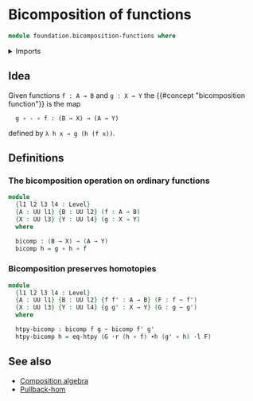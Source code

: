 # Bicomposition of functions

```agda
module foundation.bicomposition-functions where
```

<details><summary>Imports</summary>

```agda
open import foundation.action-on-identifications-functions
open import foundation.dependent-pair-types
open import foundation.function-extensionality
open import foundation.postcomposition-dependent-functions
open import foundation.universe-levels
open import foundation.whiskering-homotopies-composition

open import foundation-core.commuting-squares-of-maps
open import foundation-core.commuting-triangles-of-maps
open import foundation-core.contractible-maps
open import foundation-core.contractible-types
open import foundation-core.equivalences
open import foundation-core.fibers-of-maps
open import foundation-core.function-types
open import foundation-core.functoriality-dependent-function-types
open import foundation-core.functoriality-dependent-pair-types
open import foundation-core.homotopies
open import foundation-core.identity-types
open import foundation-core.type-theoretic-principle-of-choice
```

</details>

## Idea

Given functions `f : A → B` and `g : X → Y` the
{{#concept "bicomposition function"}} is the map

```text
  g ∘ - ∘ f : (B → X) → (A → Y)
```

defined by `λ h x → g (h (f x))`.

## Definitions

### The bicomposition operation on ordinary functions

```agda
module _
  {l1 l2 l3 l4 : Level}
  {A : UU l1} {B : UU l2} (f : A → B)
  {X : UU l3} {Y : UU l4} (g : X → Y)
  where

  bicomp : (B → X) → (A → Y)
  bicomp h = g ∘ h ∘ f
```

### Bicomposition preserves homotopies

```agda
module _
  {l1 l2 l3 l4 : Level}
  {A : UU l1} {B : UU l2} {f f' : A → B} (F : f ~ f')
  {X : UU l3} {Y : UU l4} {g g' : X → Y} (G : g ~ g')
  where

  htpy-bicomp : bicomp f g ~ bicomp f' g'
  htpy-bicomp h = eq-htpy (G ·r (h ∘ f) ∙h (g' ∘ h) ·l F)
```

## See also

- [Composition algebra](foundation.composition-algebra.md)
- [Pullback-hom](orthogonal-factorization-systems.pullback-hom.md)

